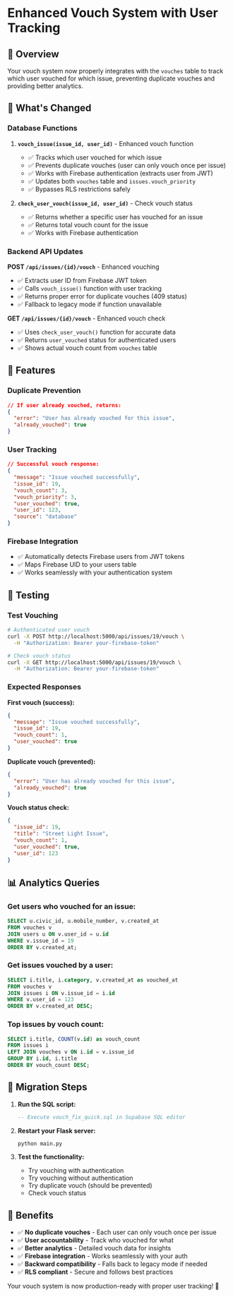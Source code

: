 # Enhanced Vouch System with User Tracking

## 🎯 Overview

Your vouch system now properly integrates with the `vouches` table to track which user vouched for which issue, preventing duplicate vouches and providing better analytics.

## 🔧 What's Changed

### Database Functions

1. **`vouch_issue(issue_id, user_id)`** - Enhanced vouch function
   - ✅ Tracks which user vouched for which issue
   - ✅ Prevents duplicate vouches (user can only vouch once per issue)
   - ✅ Works with Firebase authentication (extracts user from JWT)
   - ✅ Updates both `vouches` table and `issues.vouch_priority`
   - ✅ Bypasses RLS restrictions safely

2. **`check_user_vouch(issue_id, user_id)`** - Check vouch status
   - ✅ Returns whether a specific user has vouched for an issue
   - ✅ Returns total vouch count for the issue
   - ✅ Works with Firebase authentication

### Backend API Updates

**POST `/api/issues/{id}/vouch`** - Enhanced vouching
- ✅ Extracts user ID from Firebase JWT token
- ✅ Calls `vouch_issue()` function with user tracking
- ✅ Returns proper error for duplicate vouches (409 status)
- ✅ Fallback to legacy mode if function unavailable

**GET `/api/issues/{id}/vouch`** - Enhanced vouch check
- ✅ Uses `check_user_vouch()` function for accurate data
- ✅ Returns `user_vouched` status for authenticated users
- ✅ Shows actual vouch count from `vouches` table

## 🚀 Features

### Duplicate Prevention
```json
// If user already vouched, returns:
{
  "error": "User has already vouched for this issue",
  "already_vouched": true
}
```

### User Tracking
```json
// Successful vouch response:
{
  "message": "Issue vouched successfully",
  "issue_id": 19,
  "vouch_count": 3,
  "vouch_priority": 3,
  "user_vouched": true,
  "user_id": 123,
  "source": "database"
}
```

### Firebase Integration
- ✅ Automatically detects Firebase users from JWT tokens
- ✅ Maps Firebase UID to your users table
- ✅ Works seamlessly with your authentication system

## 🧪 Testing

### Test Vouching
```bash
# Authenticated user vouch
curl -X POST http://localhost:5000/api/issues/19/vouch \
  -H "Authorization: Bearer your-firebase-token"

# Check vouch status
curl -X GET http://localhost:5000/api/issues/19/vouch \
  -H "Authorization: Bearer your-firebase-token"
```

### Expected Responses

**First vouch (success):**
```json
{
  "message": "Issue vouched successfully",
  "issue_id": 19,
  "vouch_count": 1,
  "user_vouched": true
}
```

**Duplicate vouch (prevented):**
```json
{
  "error": "User has already vouched for this issue",
  "already_vouched": true
}
```

**Vouch status check:**
```json
{
  "issue_id": 19,
  "title": "Street Light Issue",
  "vouch_count": 1,
  "user_vouched": true,
  "user_id": 123
}
```

## 📊 Analytics Queries

### Get users who vouched for an issue:
```sql
SELECT u.civic_id, u.mobile_number, v.created_at
FROM vouches v
JOIN users u ON v.user_id = u.id
WHERE v.issue_id = 19
ORDER BY v.created_at;
```

### Get issues vouched by a user:
```sql
SELECT i.title, i.category, v.created_at as vouched_at
FROM vouches v
JOIN issues i ON v.issue_id = i.id
WHERE v.user_id = 123
ORDER BY v.created_at DESC;
```

### Top issues by vouch count:
```sql
SELECT i.title, COUNT(v.id) as vouch_count
FROM issues i
LEFT JOIN vouches v ON i.id = v.issue_id
GROUP BY i.id, i.title
ORDER BY vouch_count DESC;
```

## 🔄 Migration Steps

1. **Run the SQL script:**
   ```sql
   -- Execute vouch_fix_quick.sql in Supabase SQL editor
   ```

2. **Restart your Flask server:**
   ```bash
   python main.py
   ```

3. **Test the functionality:**
   - Try vouching with authentication
   - Try vouching without authentication  
   - Try duplicate vouch (should be prevented)
   - Check vouch status

## 🎉 Benefits

- ✅ **No duplicate vouches** - Each user can only vouch once per issue
- ✅ **User accountability** - Track who vouched for what
- ✅ **Better analytics** - Detailed vouch data for insights
- ✅ **Firebase integration** - Works seamlessly with your auth
- ✅ **Backward compatibility** - Falls back to legacy mode if needed
- ✅ **RLS compliant** - Secure and follows best practices

Your vouch system is now production-ready with proper user tracking! 🚀
